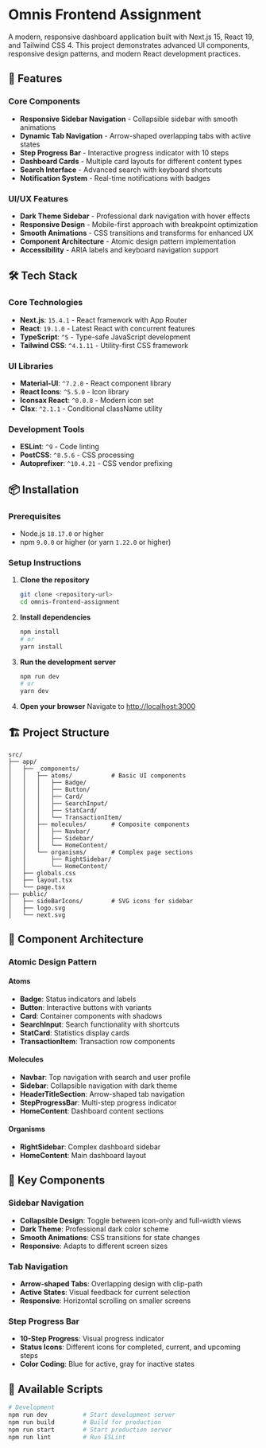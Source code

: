 # Omnis Frontend Assignment

A modern, responsive dashboard application built with Next.js 15, React 19, and Tailwind CSS 4. This project demonstrates advanced UI components, responsive design patterns, and modern React development practices.

## 🚀 Features

### Core Components
- **Responsive Sidebar Navigation** - Collapsible sidebar with smooth animations
- **Dynamic Tab Navigation** - Arrow-shaped overlapping tabs with active states
- **Step Progress Bar** - Interactive progress indicator with 10 steps
- **Dashboard Cards** - Multiple card layouts for different content types
- **Search Interface** - Advanced search with keyboard shortcuts
- **Notification System** - Real-time notifications with badges

### UI/UX Features
- **Dark Theme Sidebar** - Professional dark navigation with hover effects
- **Responsive Design** - Mobile-first approach with breakpoint optimization
- **Smooth Animations** - CSS transitions and transforms for enhanced UX
- **Component Architecture** - Atomic design pattern implementation
- **Accessibility** - ARIA labels and keyboard navigation support

## 🛠️ Tech Stack

### Core Technologies
- **Next.js**: `15.4.1` - React framework with App Router
- **React**: `19.1.0` - Latest React with concurrent features
- **TypeScript**: `^5` - Type-safe JavaScript development
- **Tailwind CSS**: `^4.1.11` - Utility-first CSS framework

### UI Libraries
- **Material-UI**: `^7.2.0` - React component library
- **React Icons**: `^5.5.0` - Icon library
- **Iconsax React**: `^0.0.8` - Modern icon set
- **Clsx**: `^2.1.1` - Conditional className utility

### Development Tools
- **ESLint**: `^9` - Code linting
- **PostCSS**: `^8.5.6` - CSS processing
- **Autoprefixer**: `^10.4.21` - CSS vendor prefixing

## 📦 Installation

### Prerequisites
- Node.js `18.17.0` or higher
- npm `9.0.0` or higher (or yarn `1.22.0` or higher)

### Setup Instructions

1. **Clone the repository**
   ```bash
   git clone <repository-url>
   cd omnis-frontend-assignment
   ```

2. **Install dependencies**
   ```bash
   npm install
   # or
   yarn install
   ```

3. **Run the development server**
   ```bash
   npm run dev
   # or
   yarn dev
   ```

4. **Open your browser**
   Navigate to [http://localhost:3000](http://localhost:3000)

## 🏗️ Project Structure

```
src/
├── app/
│   ├── _components/
│   │   ├── atoms/           # Basic UI components
│   │   │   ├── Badge/
│   │   │   ├── Button/
│   │   │   ├── Card/
│   │   │   ├── SearchInput/
│   │   │   ├── StatCard/
│   │   │   └── TransactionItem/
│   │   ├── molecules/       # Composite components
│   │   │   ├── Navbar/
│   │   │   ├── Sidebar/
│   │   │   └── HomeContent/
│   │   └── organisms/       # Complex page sections
│   │       ├── RightSidebar/
│   │       └── HomeContent/
│   ├── globals.css
│   ├── layout.tsx
│   └── page.tsx
├── public/
│   ├── sideBarIcons/        # SVG icons for sidebar
│   ├── logo.svg
│   └── next.svg
```

## 🎨 Component Architecture

### Atomic Design Pattern

#### Atoms
- **Badge**: Status indicators and labels
- **Button**: Interactive buttons with variants
- **Card**: Container components with shadows
- **SearchInput**: Search functionality with shortcuts
- **StatCard**: Statistics display cards
- **TransactionItem**: Transaction row components

#### Molecules
- **Navbar**: Top navigation with search and user profile
- **Sidebar**: Collapsible navigation with dark theme
- **HeaderTitleSection**: Arrow-shaped tab navigation
- **StepProgressBar**: Multi-step progress indicator
- **HomeContent**: Dashboard content sections

#### Organisms
- **RightSidebar**: Complex dashboard sidebar
- **HomeContent**: Main dashboard layout

## 🎯 Key Components

### Sidebar Navigation
- **Collapsible Design**: Toggle between icon-only and full-width views
- **Dark Theme**: Professional dark color scheme
- **Smooth Animations**: CSS transitions for state changes
- **Responsive**: Adapts to different screen sizes

### Tab Navigation
- **Arrow-shaped Tabs**: Overlapping design with clip-path
- **Active States**: Visual feedback for current selection
- **Responsive**: Horizontal scrolling on smaller screens

### Step Progress Bar
- **10-Step Progress**: Visual progress indicator
- **Status Icons**: Different icons for completed, current, and upcoming steps
- **Color Coding**: Blue for active, gray for inactive states

## 🚀 Available Scripts

```bash
# Development
npm run dev          # Start development server
npm run build        # Build for production
npm run start        # Start production server
npm run lint         # Run ESLint







